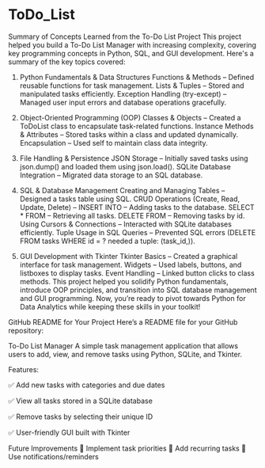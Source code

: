 # ToDo_List

Summary of Concepts Learned from the To-Do List Project
This project helped you build a To-Do List Manager with increasing complexity, covering key programming concepts in Python, SQL, and GUI development. Here's a summary of the key topics covered:

1. Python Fundamentals & Data Structures
Functions & Methods – Defined reusable functions for task management.
Lists & Tuples – Stored and manipulated tasks efficiently.
Exception Handling (try-except) – Managed user input errors and database operations gracefully.

2. Object-Oriented Programming (OOP)
Classes & Objects – Created a ToDoList class to encapsulate task-related functions.
Instance Methods & Attributes – Stored tasks within a class and updated dynamically.
Encapsulation – Used self to maintain class data integrity.

3. File Handling & Persistence
JSON Storage – Initially saved tasks using json.dump() and loaded them using json.load().
SQLite Database Integration – Migrated data storage to an SQL database.

4. SQL & Database Management
Creating and Managing Tables – Designed a tasks table using SQL.
CRUD Operations (Create, Read, Update, Delete) –
INSERT INTO – Adding tasks to the database.
SELECT * FROM – Retrieving all tasks.
DELETE FROM – Removing tasks by id.
Using Cursors & Connections – Interacted with SQLite databases efficiently.
Tuple Usage in SQL Queries – Prevented SQL errors (DELETE FROM tasks WHERE id = ? needed a tuple: (task_id,)).

5. GUI Development with Tkinter
Tkinter Basics – Created a graphical interface for task management.
Widgets – Used labels, buttons, and listboxes to display tasks.
Event Handling – Linked button clicks to class methods.
This project helped you solidify Python fundamentals, introduce OOP principles, and transition into SQL database management and GUI programming. Now, you’re ready to pivot towards Python for Data Analytics while keeping these skills in your toolkit!

GitHub README for Your Project
Here’s a README file for your GitHub repository:

To-Do List Manager
A simple task management application that allows users to add, view, and remove tasks using Python, SQLite, and Tkinter.

Features:

✅ Add new tasks with categories and due dates

✅ View all tasks stored in a SQLite database

✅ Remove tasks by selecting their unique ID

✅ User-friendly GUI built with Tkinter

Future Improvements
🔹 Implement task priorities
🔹 Add recurring tasks
🔹 Use notifications/reminders
